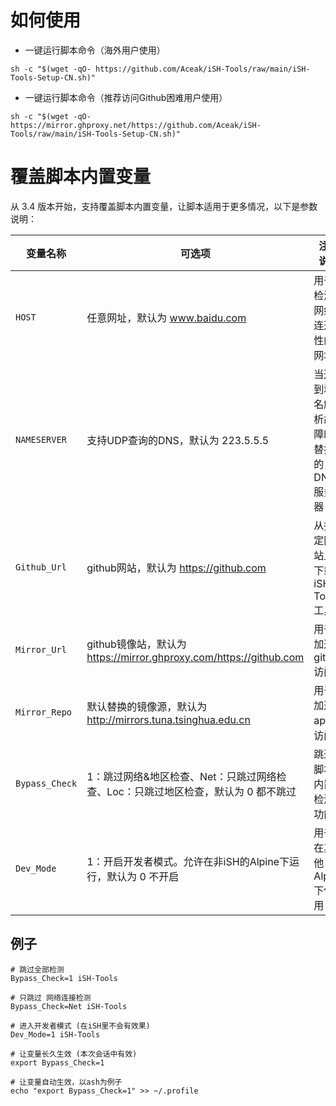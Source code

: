 # 如何使用

* 一键运行脚本命令（海外用户使用）

`sh -c "$(wget -qO- https://github.com/Aceak/iSH-Tools/raw/main/iSH-Tools-Setup-CN.sh)"`

* 一键运行脚本命令（推荐访问Github困难用户使用）

`sh -c "$(wget -qO- https://mirror.ghproxy.net/https://github.com/Aceak/iSH-Tools/raw/main/iSH-Tools-Setup-CN.sh)"`

# 覆盖脚本内置变量

从 3.4 版本开始，支持覆盖脚本内置变量，让脚本适用于更多情况，以下是参数说明：

| 变量名称 | 可选项 | 注释说明 |
| --- | --- | --- |
| `HOST` | 任意网址，默认为 www.baidu.com | 用于检测网络连通性的网址 |
| `NAMESERVER` | 支持UDP查询的DNS，默认为 223.5.5.5 | 当遇到域名解析故障时替换的DNS服务器 |
| `Github_Url` | github网站，默认为 https://github.com | 从指定网站上下载iSH-Tools工具 |
| `Mirror_Url` | github镜像站，默认为 https://mirror.ghproxy.com/https://github.com | 用于加速github访问 |
| `Mirror_Repo` | 默认替换的镜像源，默认为 http://mirrors.tuna.tsinghua.edu.cn | 用于加速apk源访问 |
| `Bypass_Check` | 1：跳过网络&地区检查、Net：只跳过网络检查、Loc：只跳过地区检查，默认为 0 都不跳过| 跳过脚本内置检测功能 |
| `Dev_Mode` | 1：开启开发者模式。允许在非iSH的Alpine下运行，默认为 0 不开启 | 用于在其他Alpine下使用 |

## 例子
``` 
# 跳过全部检测
Bypass_Check=1 iSH-Tools

# 只跳过 网络连接检测
Bypass_Check=Net iSH-Tools

# 进入开发者模式 (在iSH里不会有效果)
Dev_Mode=1 iSH-Tools

# 让变量长久生效 (本次会话中有效)
export Bypass_Check=1

# 让变量自动生效，以ash为例子
echo "export Bypass_Check=1" >> ~/.profile
```



